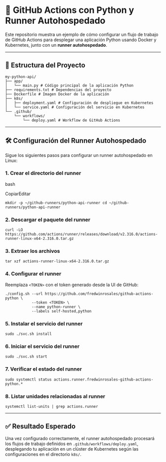 
# 🚀 GitHub Actions con Python y Runner Autohospedado

Este repositorio muestra un ejemplo de cómo configurar un flujo de trabajo de GitHub Actions para desplegar una aplicación Python usando Docker y Kubernetes, junto con un **runner autohospedado**.

----------

## 📁 Estructura del Proyecto

```
my-python-api/
├── app/
│   └── main.py # Código principal de la aplicación Python 
├── requirements.txt # Dependencias del proyecto 
├── Dockerfile # Imagen Docker de la aplicación 
├── k8s/
│   ├── deployment.yaml # Configuración de despliegue en Kubernetes 
│   └── service.yaml # Configuración del servicio en Kubernetes 
└── .github/
    └── workflows/
        └── deploy.yaml # Workflow de GitHub Actions
```

----------

## 🛠️ Configuración del Runner Autohospedado

Sigue los siguientes pasos para configurar un runner autohospedado en Linux:

### 1. Crear el directorio del runner

bash

CopiarEditar

```
mkdir -p ~/github-runners/python-api-runner cd ~/github-runners/python-api-runner
```

### 2. Descargar el paquete del runner

```
curl -LO https://github.com/actions/runner/releases/download/v2.316.0/actions-runner-linux-x64-2.316.0.tar.gz
```

### 3. Extraer los archivos

```
tar xzf actions-runner-linux-x64-2.316.0.tar.gz
```

### 4. Configurar el runner

Reemplaza `<TOKEN>` con el token generado desde la UI de GitHub:

```
./config.sh --url https://github.com/fredwinrosales/github-actions-python \
            --token <TOKEN> \
            --name python-runner \
            --labels self-hosted,python
```

### 5. Instalar el servicio del runner

```
sudo ./svc.sh install
```

### 6. Iniciar el servicio del runner

```
sudo ./svc.sh start
```

### 7. Verificar el estado del runner

```
sudo systemctl status actions.runner.fredwinrosales-github-actions-python.*
```

### 8. Listar unidades relacionadas al runner

```
systemctl list-units | grep actions.runner
```

----------

## ✅ Resultado Esperado

Una vez configurado correctamente, el runner autohospedado procesará los flujos de trabajo definidos en `.github/workflows/deploy.yaml`, desplegando tu aplicación en un clúster de Kubernetes según las configuraciones en el directorio `k8s/`.
